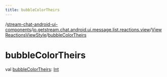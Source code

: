 ```yaml
---
title: bubbleColorTheirs
---
```

/[stream-chat-android-ui-components](../../index.md)/[io.getstream.chat.android.ui.message.list.reactions.view](../index.md)/[ViewReactionsViewStyle](index.md)/[bubbleColorTheirs](bubbleColorTheirs.md)  
  
  
  
# bubbleColorTheirs  
val [bubbleColorTheirs](bubbleColorTheirs.md): [Int](https://kotlinlang.org/api/latest/jvm/stdlib/kotlin/-int/index.html)
